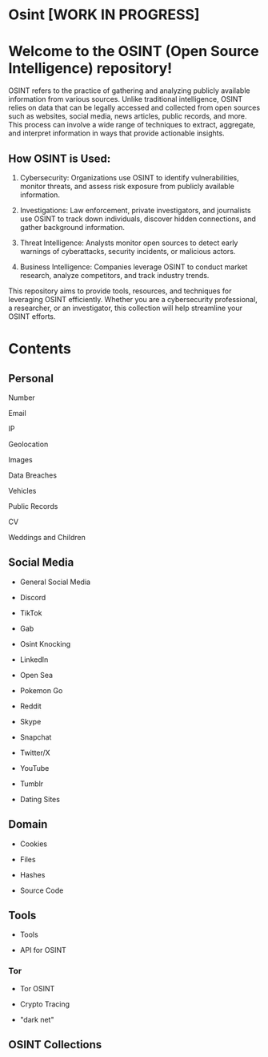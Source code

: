 # Osint [WORK IN PROGRESS]
# **Welcome to the OSINT (Open Source Intelligence) repository!**

OSINT refers to the practice of gathering and analyzing publicly available information from various sources.
Unlike traditional intelligence, OSINT relies on data that can be legally accessed and collected from open sources such as websites, social media, news articles, public records, and more.
This process can involve a wide range of techniques to extract, aggregate, and interpret information in ways that provide actionable insights.


## How OSINT is Used:

1. Cybersecurity: Organizations use OSINT to identify vulnerabilities, monitor threats, and assess risk exposure from publicly available information.

2. Investigations: Law enforcement, private investigators, and journalists use OSINT to track down individuals, discover hidden connections, and gather background information.

3. Threat Intelligence: Analysts monitor open sources to detect early warnings of cyberattacks, security incidents, or malicious actors.

4. Business Intelligence: Companies leverage OSINT to conduct market research, analyze competitors, and track industry trends.

This repository aims to provide tools, resources, and techniques for leveraging OSINT efficiently. Whether you are a cybersecurity professional, a researcher, or an investigator, this collection will help streamline your OSINT efforts.

# **Contents**


## **Personal**

Number 

Email 

IP 

Geolocation

Images

Data Breaches

Vehicles 

Public Records

CV

Weddings and Children


## **Social Media**

- General Social Media

- Discord
 
- TikTok
 
- Gab
 
- Osint Knocking
 
- LinkedIn
 
- Open Sea
 
- Pokemon Go
 
- Reddit
 
- Skype
 
- Snapchat

- Twitter/X
 
- YouTube
 
- Tumblr
 
- Dating Sites

## **Domain**

- Cookies

- Files

- Hashes

- Source Code

## **Tools**

- Tools

- API for OSINT

### **Tor**

- Tor OSINT

- Crypto Tracing

- "dark net"


## **OSINT Collections**
